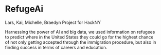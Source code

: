 # RefugeAi

Lars, Kai, Michelle, Braedyn
Project for HackNY

Harnessing the power of AI and big data, we used information on refugees to predict where in the United States they could go for the highest chance of not only getting accepted through the immigration procedure, but also in finding success in terms of careers and education. 
